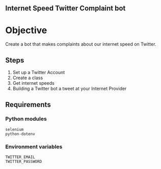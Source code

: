 ## Internet Speed Twitter Complaint bot

# Objective

Create a bot that makes complaints about our internet speed on Twitter.

## Steps
1) Set up a Twitter Account
2) Create a class
3) Get internet speeds
4) Building a Twitter bot a tweet at your Internet Provider

## Requirements

### Python modules
```commandline
selenium
python-dotenv
```

### Environment variables
```commandline
TWITTER_EMAIL
TWITTER_PASSWORD
```